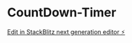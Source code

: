 # CountDown-Timer

[Edit in StackBlitz next generation editor ⚡️](https://stackblitz.com/~/github.com/rohit-sam/CountDown-Timer)